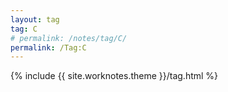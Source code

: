 ```yaml
---
layout: tag
tag: C
# permalink: /notes/tag/C/
permalink: /Tag:C
---
```

{% include {{ site.worknotes.theme }}/tag.html %}